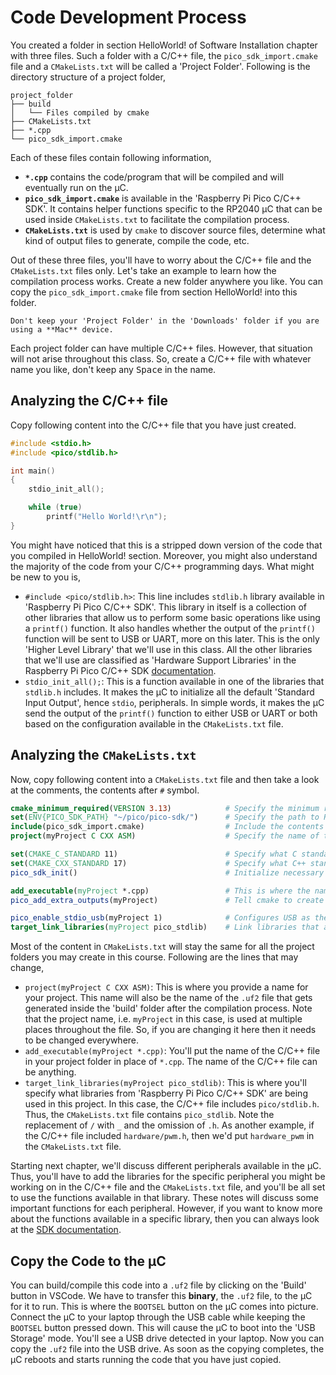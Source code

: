 # Code Development Process
You created a folder in section HelloWorld! of Software Installation chapter with three files. Such a folder with a C/C++ file, the `pico_sdk_import.cmake` file and a `CMakeLists.txt` will be called a 'Project Folder'. Following is the directory structure of a project folder,
```
project_folder
├── build
│   └── Files compiled by cmake
├── CMakeLists.txt
├── *.cpp
└── pico_sdk_import.cmake
```
Each of these files contain following information,
- **`*.cpp`** contains the code/program that will be compiled and will eventually run on the &mu;C.
- **`pico_sdk_import.cmake`** is available in the 'Raspberry Pi Pico C/C++ SDK'. It contains helper functions specific to the RP2040 &mu;C that can be used inside `CMakeLists.txt` to facilitate the compilation process.
- **`CMakeLists.txt`** is used by `cmake` to discover source files, determine what kind of output files to generate, compile the code, etc.

Out of these three files, you'll have to worry about the C/C++ file and the `CMakeLists.txt` files only. Let's take an example to learn how the compilation process works. Create a new folder anywhere you like. You can copy the `pico_sdk_import.cmake` file from section HelloWorld! into this folder.
```{attention}
Don't keep your 'Project Folder' in the 'Downloads' folder if you are using a **Mac** device.
```
Each project folder can have multiple C/C++ files. However, that situation will not arise throughout this class. So, create a C/C++ file with whatever name you like, don't keep any <kbd>Space</kbd> in the name.

## Analyzing the C/C++ file
Copy following content into the C/C++ file that you have just created.
```c++
#include <stdio.h>
#include <pico/stdlib.h>

int main()
{
    stdio_init_all();

    while (true)
        printf("Hello World!\r\n");
}
```
You might have noticed that this is a stripped down version of the code that you compiled in HelloWorld! section. Moreover, you might also understand the majority of the code from your C/C++ programming days. What might be new to you is,
- `#include <pico/stdlib.h>`: This line includes `stdlib.h` library available in 'Raspberry Pi Pico C/C++ SDK'. This library in itself is a collection of other libraries that allow us to perform some basic operations like using a `printf()` function. It also handles whether the output of the `printf()` function will be sent to USB or UART, more on this later. This is the only 'Higher Level Library' that we'll use in this class. All the other libraries that we'll use are classified as 'Hardware Support Libraries' in the Raspberry Pi Pico C/C++ SDK [documentation](https://datasheets.raspberrypi.com/pico/raspberry-pi-pico-c-sdk.pdf).
- `stdio_init_all();`: This is a function available in one of the libraries that `stdlib.h` includes. It makes the &mu;C to initialize all the default 'Standard Input Output', hence `stdio`, peripherals. In simple words, it makes the &mu;C send the output of the `printf()` function to either USB or UART or both based on the configuration available in the `CMakeLists.txt` file.

## Analyzing the `CMakeLists.txt`
Now, copy following content into a `CMakeLists.txt` file and then take a look at the comments, the contents after `#` symbol.
```cmake
cmake_minimum_required(VERSION 3.13)            # Specify the minimum required version of cmake
set(ENV{PICO_SDK_PATH} "~/pico/pico-sdk/")      # Specify the path to Raspberry Pi Pico C/C++ SDK in your system
include(pico_sdk_import.cmake)                  # Include the contents of the pico_sdk_import.cmake file that exists in the same folder
project(myProject C CXX ASM)                    # Specify the name of the project and the type of source files it may contain

set(CMAKE_C_STANDARD 11)                        # Specify what C standard to follow
set(CMAKE_CXX_STANDARD 17)                      # Specify what C++ standard to follow
pico_sdk_init()                                 # Initialize necessary components of the SDK

add_executable(myProject *.cpp)                 # This is where the name of the C/C++ file will go.
pico_add_extra_outputs(myProject)               # Tell cmake to create a UF2 file

pico_enable_stdio_usb(myProject 1)              # Configures USB as the 'Standard Input Output'
target_link_libraries(myProject pico_stdlib)    # Link libraries that are used in this project
```
Most of the content in `CMakeLists.txt` will stay the same for all the project folders you may create in this course. Following are the lines that may change,
- `project(myProject C CXX ASM)`: This is where you provide a name for your project. This name will also be the name of the `.uf2` file that gets generated inside the 'build' folder after the compilation process. Note that the project name, i.e. `myProject` in this case, is used at multiple places throughout the file. So, if you are changing it here then it needs to be changed everywhere.
- `add_executable(myProject *.cpp)`: You'll put the name of the C/C++ file in your project folder in place of `*.cpp`. The name of the C/C++ file can be anything.
- `target_link_libraries(myProject pico_stdlib)`: This is where you'll specify what libraries from 'Raspberry Pi Pico C/C++ SDK' are being used in this project. In this case, the C/C++ file includes `pico/stdlib.h`. Thus, the `CMakeLists.txt` file contains `pico_stdlib`. Note the replacement of `/` with `_` and the omission of `.h`. As another example, if the C/C++ file included `hardware/pwm.h`, then we'd put `hardware_pwm` in the `CMakeLists.txt` file.

Starting next chapter, we'll discuss different peripherals available in the &mu;C. Thus, you'll have to add the libraries for the specific peripheral you might be working on in the C/C++ file and the `CMakeLists.txt` file, and you'll be all set to use the functions available in that library. These notes will discuss some important functions for each peripheral. However, if you want to know more about the functions available in a specific library, then you can always look at the [SDK documentation](https://raspberrypi.github.io/pico-sdk-doxygen/).

## Copy the Code to the &mu;C
You can build/compile this code into a `.uf2` file by clicking on the 'Build' button in VSCode. We have to transfer this **binary**, the `.uf2` file, to the &mu;C for it to run. This is where the `BOOTSEL` button on the &mu;C comes into picture. Connect the &mu;C to your laptop through the USB cable while keeping the `BOOTSEL` button pressed down. This will cause the &mu;C to boot into the 'USB Storage' mode. You'll see a USB drive detected in your laptop. Now you can copy the `.uf2` file into the USB drive. As soon as the copying completes, the &mu;C reboots and starts running the code that you have just copied.